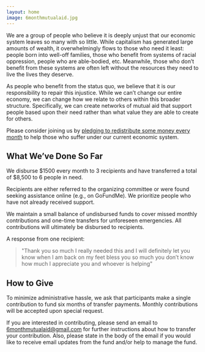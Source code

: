 ```yaml
---
layout: home
image: 6monthmutualaid.jpg
---
```


We are a group of people who believe it is deeply unjust that our economic system leaves so many with so little. While capitalism has generated large amounts of wealth, it overwhelmingly flows to those who need it least: people born into well-off families, those who benefit from systems of racial oppression, people who are able-bodied, etc. Meanwhile, those who don’t benefit from these systems are often left without the resources they need to live the lives they deserve.

As people who benefit from the status quo, we believe that it is our responsibility to repair this injustice. While we can’t change our entire economy, we can change how we relate to others within this broader structure. Specifically, we can create networks of mutual aid that support people based upon their need rather than what value they are able to create for others.

Please consider joining us by [pledging to redistribute some money every month](/#how-to-give) to help those who suffer under our current economic system.

## What We’ve Done So Far

We disburse $1500 every month to 3 recipients and have transferred a total of $8,500 to 6 people in need. 

Recipients are either referred to the organizing committee or were found seeking assistance online (e.g., on GoFundMe). We prioritize people who have not already received support.

We maintain a small balance of undisbursed funds to cover missed monthly contributions and one-time transfers for unforeseen emergencies. All contributions will ultimately be disbursed to recipients.

A response from one recipient:

> "Thank you so much I really needed this and I will definitely let you know when I am back on my feet bless you so much you don’t know how much I appreciate you and whoever is helping"

## How to Give

To minimize administrative hassle, we ask that participants make a single contribution to fund six months of transfer payments. Monthly contributions will be accepted upon special request.

If you are interested in contributing, please send an email to [6monthmutualaid@gmail.com](mailto:6monthmutualaid@gmail.com) for further instructions about how to transfer your contribution. Also, please state in the body of the email if you would like to receive email updates from the fund and/or help to manage the fund.